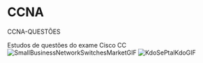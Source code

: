 # CCNA
CCNA-QUESTÕES

Estudos de questões do exame Cisco CC![SmallBusinessNetworkSwitchesMarketGIF](https://github.com/user-attachments/assets/85f771e5-65a8-4a55-9d1a-a4e670294eed)
![KdoSePtalKdoGIF](https://github.com/user-attachments/assets/3529c891-41d1-4cec-97f5-091c65dd7230)
